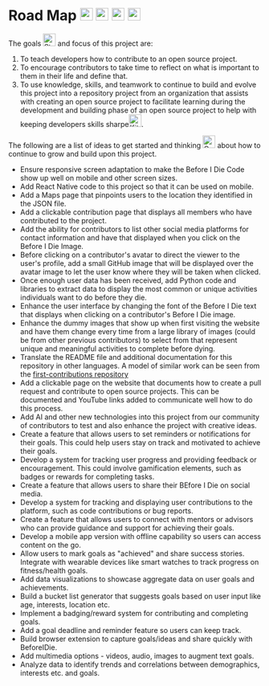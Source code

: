 # Road Map <img src="https://raw.githubusercontent.com/Tarikul-Islam-Anik/Animated-Fluent-Emojis/master/Emojis/Travel%20and%20places/Automobile.png" alt="Automobile" width="25" height="25" /> <img src="https://raw.githubusercontent.com/Tarikul-Islam-Anik/Animated-Fluent-Emojis/master/Emojis/Travel%20and%20places/Auto%20Rickshaw.png" alt="Auto Rickshaw" width="25" height="25" /> <img src="https://raw.githubusercontent.com/Tarikul-Islam-Anik/Animated-Fluent-Emojis/master/Emojis/Travel%20and%20places/Bus.png" alt="Bus" width="25" height="25" /> <img src="https://raw.githubusercontent.com/Tarikul-Islam-Anik/Animated-Fluent-Emojis/master/Emojis/Travel%20and%20places/World%20Map.png" alt="World Map" width="25" height="25" />

The goals <img src="https://raw.githubusercontent.com/Tarikul-Islam-Anik/Animated-Fluent-Emojis/master/Emojis/Smilies/Star-Struck.png" alt="Star-Struck" width="25" height="25" /> and focus of this project are:
1. To teach developers how to contribute to an open source project.
2. To encourage contributors to take time to reflect on what is important to them in their life and define that.
3. To use knowledge, skills, and teamwork to continue to build and evolve this project into a repository project from an organization that assists with creating an open source project to facilitate learning during the development and building phase of an open source project to help with keeping developers skills sharpe<img src="https://raw.githubusercontent.com/Tarikul-Islam-Anik/Animated-Fluent-Emojis/master/Emojis/Food/Kitchen%20Knife.png" alt="Kitchen Knife" width="25" height="25" />.

The following are a list of ideas to get started and thinking <img src="https://raw.githubusercontent.com/Tarikul-Islam-Anik/Animated-Fluent-Emojis/master/Emojis/Animals/Owl.png" alt="Owl" width="25" height="25" /> about how to continue to grow and build upon this project.


- Ensure responsive screen adaptation to make the Before I Die Code show up well on mobile and other screen sizes.
- Add React Native code to this project so that it can be used on mobile.
- Add a Maps page that pinpoints users to the location they identified in the JSON file.
- Add a clickable contribution page that displays all members who have contributed to the project.
- Add the ability for contributors to list other social media platforms for contact information and have that displayed when you click on the Before I Die Image.
- Before clicking on a contributor's avatar to direct the viewer to the user's profile, add a small GitHub image that will be displayed over the avatar image to let the user know where they will be taken when clicked.
- Once enough user data has been received, add Python code and libraries to extract data to display the most common or unique activities individuals want to do before they die.
- Enhance the user interface by changing the font of the Before I Die text that displays when clicking on a contributor's Before I Die image.
- Enhance the dummy images that show up when first visiting the website and have them change every time from a large library of images (could be from other previous contributors) to select from that represent unique and meaningful activities to complete before dying.
- Translate the README file and additional documentation for this repository in other languages. A model of similar work can be seen from the [first-contributions repository](https://github.com/firstcontributions/first-contributions)
- Add a clickable page on the website that documents how to create a pull request and contribute to open source projects. This can be documented and YouTube links added to communicate well how to do this process.
- Add AI and other new technologies into this project from our community of contributors to test and also enhance the project with creative ideas.
- Create a feature that allows users to set reminders or notifications for their goals. This could help users stay on track and motivated to achieve their goals.
- Develop a system for tracking user progress and providing feedback or encouragement. This could involve gamification elements, such as badges or rewards for completing tasks.
- Create a feature that allows users to share their BEfore I Die on social media.
- Develop a system for tracking and displaying user contributions to the platform, such as code contributions or bug reports.
- Create a feature that allows users to connect with mentors or advisors who can provide guidance and support for achieving their goals.
- Develop a mobile app version with offline capability so users can access content on the go.
- Allow users to mark goals as "achieved" and share success stories.
Integrate with wearable devices like smart watches to track progress on fitness/health goals.
- Add data visualizations to showcase aggregate data on user goals and achievements.
- Build a bucket list generator that suggests goals based on user input like age, interests, location etc.
- Implement a badging/reward system for contributing and completing goals.
- Add a goal deadline and reminder feature so users can keep track.
- Build browser extension to capture goals/ideas and share quickly with BeforeIDie.
- Add multimedia options - videos, audio, images to augment text goals.
- Analyze data to identify trends and correlations between demographics, interests etc. and goals.
